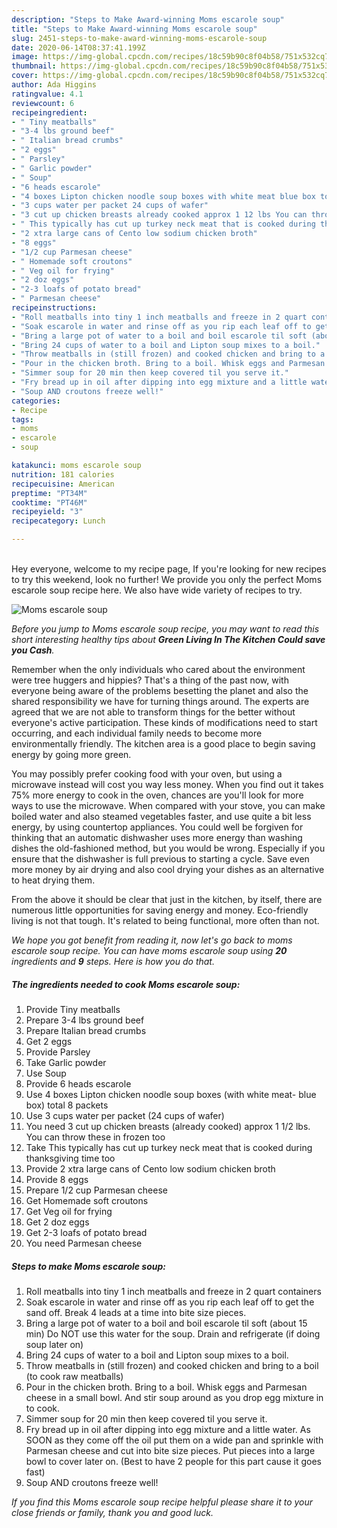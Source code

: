 ```yaml
---
description: "Steps to Make Award-winning Moms escarole soup"
title: "Steps to Make Award-winning Moms escarole soup"
slug: 2451-steps-to-make-award-winning-moms-escarole-soup
date: 2020-06-14T08:37:41.199Z
image: https://img-global.cpcdn.com/recipes/18c59b90c8f04b58/751x532cq70/moms-escarole-soup-recipe-main-photo.jpg
thumbnail: https://img-global.cpcdn.com/recipes/18c59b90c8f04b58/751x532cq70/moms-escarole-soup-recipe-main-photo.jpg
cover: https://img-global.cpcdn.com/recipes/18c59b90c8f04b58/751x532cq70/moms-escarole-soup-recipe-main-photo.jpg
author: Ada Higgins
ratingvalue: 4.1
reviewcount: 6
recipeingredient:
- " Tiny meatballs"
- "3-4 lbs ground beef"
- " Italian bread crumbs"
- "2 eggs"
- " Parsley"
- " Garlic powder"
- " Soup"
- "6 heads escarole"
- "4 boxes Lipton chicken noodle soup boxes with white meat blue box total 8 packets"
- "3 cups water per packet 24 cups of wafer"
- "3 cut up chicken breasts already cooked approx 1 12 lbs You can throw these in frozen too"
- " This typically has cut up turkey neck meat that is cooked during thanksgiving time too"
- "2 xtra large cans of Cento low sodium chicken broth"
- "8 eggs"
- "1/2 cup Parmesan cheese"
- " Homemade soft croutons"
- " Veg oil for frying"
- "2 doz eggs"
- "2-3 loafs of potato bread"
- " Parmesan cheese"
recipeinstructions:
- "Roll meatballs into tiny 1 inch meatballs and freeze in 2 quart containers"
- "Soak escarole in water and rinse off as you rip each leaf off to get the sand off. Break 4 leads at a time into bite size pieces."
- "Bring a large pot of water to a boil and boil escarole til soft (about 15 min) Do NOT use this water for the soup. Drain and refrigerate (if doing soup later on)"
- "Bring 24 cups of water to a boil and Lipton soup mixes to a boil."
- "Throw meatballs in (still frozen) and cooked chicken and bring to a boil (to cook raw meatballs)"
- "Pour in the chicken broth. Bring to a boil. Whisk eggs and Parmesan cheese in a small bowl. And stir soup around as you drop egg mixture in to cook."
- "Simmer soup for 20 min then keep covered til you serve it."
- "Fry bread up in oil after dipping into egg mixture and a little water. As SOON as they come off the oil put them on a wide pan and sprinkle with Parmesan cheese and cut into bite size pieces. Put pieces into a large bowl to cover later on. (Best to have 2 people for this part cause it goes fast)"
- "Soup AND croutons freeze well!"
categories:
- Recipe
tags:
- moms
- escarole
- soup

katakunci: moms escarole soup 
nutrition: 181 calories
recipecuisine: American
preptime: "PT34M"
cooktime: "PT46M"
recipeyield: "3"
recipecategory: Lunch

---
```

<br>
Hey everyone, welcome to my recipe page, If you're looking for new recipes to try this weekend, look no further! We provide you only the perfect Moms escarole soup recipe here. We also have wide variety of recipes to try.
<br>


![Moms escarole soup](https://img-global.cpcdn.com/recipes/18c59b90c8f04b58/751x532cq70/moms-escarole-soup-recipe-main-photo.jpg)

<i>Before you jump to Moms escarole soup recipe, you may want to read this short interesting healthy tips about 
<strong>Green Living In The Kitchen Could save you Cash</strong>.</i>
</br>

Remember when the only individuals who cared about the environment were tree huggers and hippies? That's a thing of the past now, with everyone being aware of the problems besetting the planet and also the shared responsibility we have for turning things around. The experts are agreed that we are not able to transform things for the better without everyone's active participation. These kinds of modifications need to start occurring, and each individual family needs to become more environmentally friendly. The kitchen area is a good place to begin saving energy by going more green.

You may possibly prefer cooking food with your oven, but using a microwave instead will cost you way less money. When you find out it takes 75% more energy to cook in the oven, chances are you'll look for more ways to use the microwave. When compared with your stove, you can make boiled water and also steamed vegetables faster, and use quite a bit less energy, by using countertop appliances. You could well be forgiven for thinking that an automatic dishwasher uses more energy than washing dishes the old-fashioned method, but you would be wrong. Especially if you ensure that the dishwasher is full previous to starting a cycle. Save even more money by air drying and also cool drying your dishes as an alternative to heat drying them.

From the above it should be clear that just in the kitchen, by itself, there are numerous little opportunities for saving energy and money. Eco-friendly living is not that tough. It's related to being functional, more often than not.


<i>We hope you got benefit from reading it, now let's go back to moms escarole soup recipe. You can have moms escarole soup using <strong>20</strong> ingredients and <strong>9</strong> steps. Here is how you do that.
</i>

##### The ingredients needed to cook Moms escarole soup:

1. Provide  Tiny meatballs
1. Prepare 3-4 lbs ground beef
1. Prepare  Italian bread crumbs
1. Get 2 eggs
1. Provide  Parsley
1. Take  Garlic powder
1. Use  Soup
1. Provide 6 heads escarole
1. Use 4 boxes Lipton chicken noodle soup boxes (with white meat- blue box) total 8 packets
1. Use 3 cups water per packet (24 cups of wafer)
1. You need 3 cut up chicken breasts (already cooked) approx 1 1/2 lbs. You can throw these in frozen too
1. Take  This typically has cut up turkey neck meat that is cooked during thanksgiving time too
1. Provide 2 xtra large cans of Cento low sodium chicken broth
1. Provide 8 eggs
1. Prepare 1/2 cup Parmesan cheese
1. Get  Homemade soft croutons
1. Get  Veg oil for frying
1. Get 2 doz eggs
1. Get 2-3 loafs of potato bread
1. You need  Parmesan cheese


##### Steps to make Moms escarole soup:

1. Roll meatballs into tiny 1 inch meatballs and freeze in 2 quart containers
1. Soak escarole in water and rinse off as you rip each leaf off to get the sand off. Break 4 leads at a time into bite size pieces.
1. Bring a large pot of water to a boil and boil escarole til soft (about 15 min) Do NOT use this water for the soup. Drain and refrigerate (if doing soup later on)
1. Bring 24 cups of water to a boil and Lipton soup mixes to a boil.
1. Throw meatballs in (still frozen) and cooked chicken and bring to a boil (to cook raw meatballs)
1. Pour in the chicken broth. Bring to a boil. Whisk eggs and Parmesan cheese in a small bowl. And stir soup around as you drop egg mixture in to cook.
1. Simmer soup for 20 min then keep covered til you serve it.
1. Fry bread up in oil after dipping into egg mixture and a little water. As SOON as they come off the oil put them on a wide pan and sprinkle with Parmesan cheese and cut into bite size pieces. Put pieces into a large bowl to cover later on. (Best to have 2 people for this part cause it goes fast)
1. Soup AND croutons freeze well!


<i>If you find this Moms escarole soup recipe helpful please share it to your close friends or family, thank you and good luck.</i>
